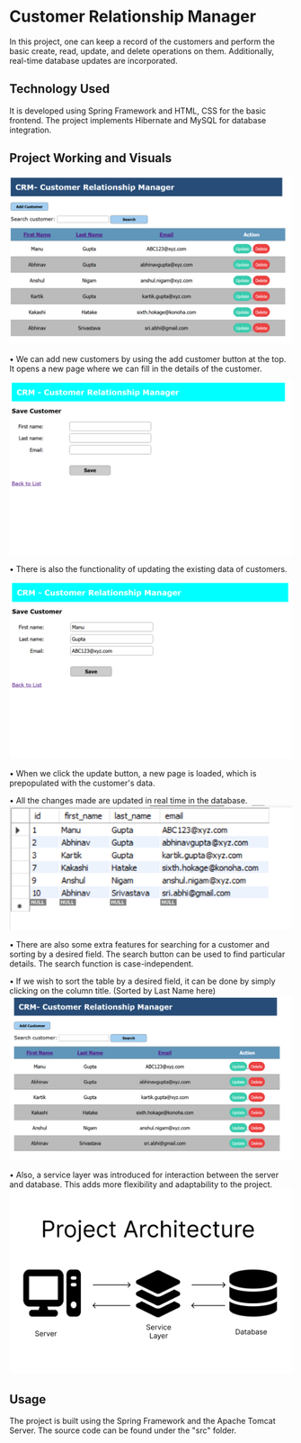 # Customer Relationship Manager

In this project, one can keep a record of the customers and perform the basic create, read, update, and delete operations on them.
Additionally, real-time database updates are incorporated.

## Technology Used

It is developed using Spring Framework and HTML, CSS for the basic frontend. 
The project implements Hibernate and MySQL for database integration.

## Project Working and Visuals

![front-look](project-visuals/Front-look.png)

• We can add new customers by using the add customer button at the top. It opens a new page where we can fill in the details of the customer.

![add-customer](project-visuals/add-customer.png)

• There is also the functionality of updating the existing data of customers.

![update-customer](project-visuals/update-customer.png)

• When we click the update button, a new page is loaded, which is prepopulated with the customer's data.

• All the changes made are updated in real time in the database.
![database](project-visuals/Database.png)

• There are also some extra features for searching for a customer and sorting by a desired field. The search button can be used to find particular details. 
  The search function is case-independent.

• If we wish to sort the table by a desired field, it can be done by simply clicking on the column title. (Sorted by Last Name here)
![sorted](project-visuals/sorted.png)

• Also, a service layer was introduced for interaction between the server and database. This adds more flexibility and adaptability to the project.
![project-architecture](project-visuals/project-architecture.png)


## Usage

The project is built using the Spring Framework and the Apache Tomcat Server. The source code can be found under the "src" folder.
